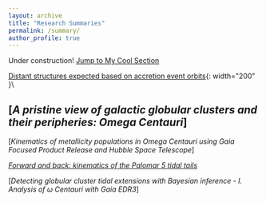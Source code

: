```yaml
---
layout: archive
title: "Research Summaries"
permalink: /summary/
author_profile: true
---
```

Under construction!
[Jump to My Cool Section](#my-cool-section)


[Distant structures expected based on accretion event orbits](/assets/images/peach-cat-construction-worker.gif){: width="200" }\

## <a id="Pris_wCen"></a>[*A pristine view of galactic globular clusters and their peripheries: Omega Centauri*]

[*Kinematics of metallicity populations in Omega Centauri using Gaia Focused Product Release and Hubble Space Telescope*]

[*Forward and back: kinematics of the Palomar 5 tidal tails*](https://ui.adsabs.harvard.edu/abs/2022MNRAS.512..315K/abstract)

[*Detecting globular cluster tidal extensions with Bayesian inference - I. Analysis of ω Centauri with Gaia EDR3*]

